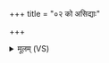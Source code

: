 +++
title = "०२ को असिद्याः"

+++
<details><summary>मूलम् (VS)</summary>

को अ॑सि॒द्याः पयः॑ ॥
</details>